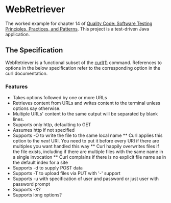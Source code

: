 # WebRetriever

The worked example for chapter 14 of
[Quality Code: Software Testing Principles, Practices, and Patterns](http://www.informit.com/store/product.aspx?isbn=9780321832986 "Quality Code").
This project is a test-driven Java application.

## The Specification

WebRetriever is a functional subset of the [curl(1)](http://curl.haxx.se/docs/manpage.html "curl manpage") command.
References to options in the below specification refer to the corresponding option in the curl documentation.

### Features

* Takes options followed by one or more URLs
* Retrieves content from URLs and writes content to the terminal unless options say otherwise.
* Multiple URLs' content to the same output will be separated by blank lines.
* Supports only http, defaulting to GET
* Assumes http if not specified
* Supports -O to write the file to the same local name
** Curl applies this option to the *next* URI. You need to put it before every URI if there are multiples you want handled this way
** Curl happily overwrites files if the file exists, including if there are multiple files with the same name in a single invocation
** Curl complains if there is no explicit file name as in the default index for a site
* Supports -d to supply POST data
* Supports -T to upload files via PUT with '-' support
* Supports -u with specification of user and password or just user with password prompt
* Supports -X?
* Supports long options?
